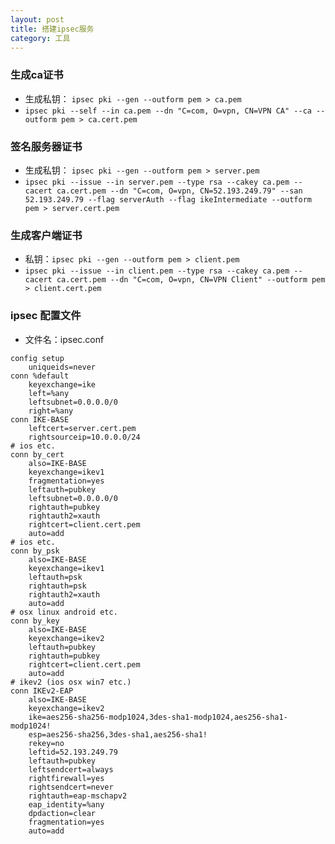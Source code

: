 ```yaml
---
layout: post
title: 搭建ipsec服务
category: 工具
---
```


### 生成ca证书

- 生成私钥： `ipsec pki --gen --outform pem > ca.pem`
- `ipsec pki --self --in ca.pem --dn "C=com, O=vpn, CN=VPN CA" --ca --outform pem > ca.cert.pem`

### 签名服务器证书
- 生成私钥： `ipsec pki --gen --outform pem > server.pem`
- `ipsec pki --issue --in server.pem --type rsa --cakey ca.pem --cacert ca.cert.pem --dn "C=com, O=vpn, CN=52.193.249.79" --san 52.193.249.79 --flag serverAuth --flag ikeIntermediate --outform pem > server.cert.pem`

### 生成客户端证书
- 私钥：`ipsec pki --gen --outform pem > client.pem`
- `ipsec pki --issue --in client.pem --type rsa --cakey ca.pem --cacert ca.cert.pem --dn "C=com, O=vpn, CN=VPN Client" --outform pem > client.cert.pem`

### ipsec 配置文件

- 文件名：ipsec.conf

```
config setup
    uniqueids=never
conn %default
    keyexchange=ike
    left=%any
    leftsubnet=0.0.0.0/0
    right=%any
conn IKE-BASE
    leftcert=server.cert.pem
    rightsourceip=10.0.0.0/24
# ios etc.
conn by_cert
    also=IKE-BASE
    keyexchange=ikev1
    fragmentation=yes
    leftauth=pubkey
    leftsubnet=0.0.0.0/0
    rightauth=pubkey
    rightauth2=xauth
    rightcert=client.cert.pem
    auto=add
# ios etc.
conn by_psk
    also=IKE-BASE
    keyexchange=ikev1
    leftauth=psk
    rightauth=psk
    rightauth2=xauth
    auto=add
# osx linux android etc.
conn by_key
    also=IKE-BASE
    keyexchange=ikev2
    leftauth=pubkey
    rightauth=pubkey
    rightcert=client.cert.pem
    auto=add
# ikev2 (ios osx win7 etc.)
conn IKEv2-EAP
    also=IKE-BASE
    keyexchange=ikev2
    ike=aes256-sha256-modp1024,3des-sha1-modp1024,aes256-sha1-modp1024!
    esp=aes256-sha256,3des-sha1,aes256-sha1!
    rekey=no
    leftid=52.193.249.79
    leftauth=pubkey
    leftsendcert=always
    rightfirewall=yes
    rightsendcert=never
    rightauth=eap-mschapv2
    eap_identity=%any
    dpdaction=clear
    fragmentation=yes
    auto=add
```
